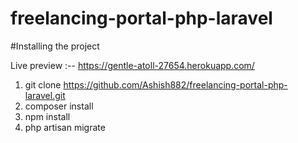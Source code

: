 ﻿# freelancing-portal-php-laravel

#Installing the project

Live preview :-- https://gentle-atoll-27654.herokuapp.com/

1. git clone https://github.com/Ashish882/freelancing-portal-php-laravel.git
2. composer install
3. npm install
4. php artisan migrate
